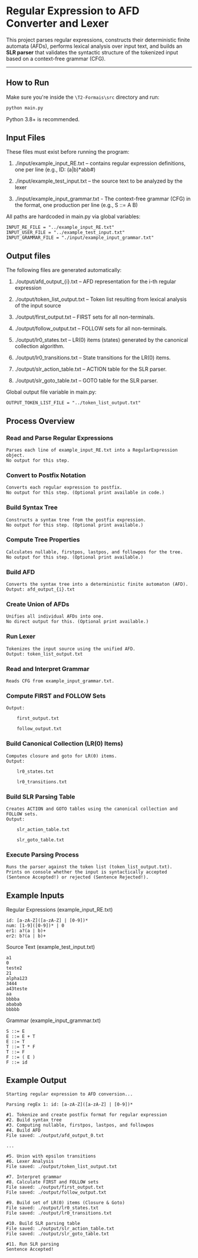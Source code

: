 # Regular Expression to AFD Converter and Lexer

This project parses regular expressions, constructs their deterministic finite automata (AFDs), performs lexical analysis over input text, and builds an **SLR parser** that validates the syntactic structure of the tokenized input based on a context-free grammar (CFG).

---

## How to Run

Make sure you're inside the `\T2-Formais\src` directory and run:

```bash
python main.py
```

Python 3.8+ is recommended.

## Input Files
These files must exist before running the program:

1. ./input/example_input_RE.txt – contains regular expression definitions, 
    one per line (e.g., ID: (a|b)*abb#)

2. ./input/example_test_input.txt – the source text to be analyzed by the lexer

3. ./input/example_input_grammar.txt - The context-free grammar (CFG) in the format,
    one production per line (e.g., S ::= A B)

All paths are hardcoded in main.py via global variables:

```
INPUT_RE_FILE = "../example_input_RE.txt"
INPUT_USER_FILE = "../example_test_input.txt"
INPUT_GRAMMAR_FILE = "./input/example_input_grammar.txt"
```

## Output files
The following files are generated automatically:

1. ./output/afd_output_{i}.txt – AFD representation for the i-th regular expression

2. ./output/token_list_output.txt – Token list resulting from lexical analysis of the input source

3. ./output/first_output.txt – FIRST sets for all non-terminals.

4. ./output/follow_output.txt – FOLLOW sets for all non-terminals.

5. ./output/lr0_states.txt – LR(0) items (states) generated by the canonical collection algorithm.

6. ./output/lr0_transitions.txt – State transitions for the LR(0) items.

7. ./output/slr_action_table.txt – ACTION table for the SLR parser.

8. ./output/slr_goto_table.txt – GOTO table for the SLR parser.


Global output file variable in main.py:
```
OUTPUT_TOKEN_LIST_FILE = "../token_list_output.txt"
```

## Process Overview

### Read and Parse Regular Expressions
    Parses each line of example_input_RE.txt into a RegularExpression object.
    No output for this step.

### Convert to Postfix Notation
    Converts each regular expression to postfix.
    No output for this step. (Optional print available in code.)

### Build Syntax Tree
    Constructs a syntax tree from the postfix expression.
    No output for this step. (Optional print available.)

### Compute Tree Properties
    Calculates nullable, firstpos, lastpos, and followpos for the tree.
    No output for this step. (Optional print available.)

### Build AFD
    Converts the syntax tree into a deterministic finite automaton (AFD).
    Output: afd_output_{i}.txt

### Create Union of AFDs
    Unifies all individual AFDs into one.
    No direct output for this. (Optional print available.)

### Run Lexer
    Tokenizes the input source using the unified AFD.
    Output: token_list_output.txt


### Read and Interpret Grammar
    Reads CFG from example_input_grammar.txt.

### Compute FIRST and FOLLOW Sets
    Output:

        first_output.txt

        follow_output.txt

### Build Canonical Collection (LR(0) Items)
    Computes closure and goto for LR(0) items.
    Output:

        lr0_states.txt

        lr0_transitions.txt

### Build SLR Parsing Table
    Creates ACTION and GOTO tables using the canonical collection and FOLLOW sets.
    Output:

        slr_action_table.txt

        slr_goto_table.txt

### Execute Parsing Process
    Runs the parser against the token list (token_list_output.txt).
    Prints on console whether the input is syntactically accepted (Sentence Accepted!) or rejected (Sentence Rejected!).



## Example Inputs

Regular Expressions (example_input_RE.txt)
```
id: [a-zA-Z]([a-zA-Z] | [0-9])*
num: [1-9]([0-9])* | 0
er1: a?(a | b)+
er2: b?(a | b)+
```

Source Text (example_test_input.txt)
```
a1
0
teste2
21
alpha123
3444
a43teste
aa
bbbba
ababab
bbbbb
```

Grammar (example_input_grammar.txt)
```
S ::= E
E ::= E + T
E ::= T
T ::= T * F
T ::= F
F ::= ( E )
F ::= id
```

## Example Output

```
Starting regular expression to AFD conversion...

Parsing regEx 1: id: [a-zA-Z]([a-zA-Z] | [0-9])*

#1. Tokenize and create postfix format for regular expression
#2. Build syntax tree
#3. Computing nullable, firstpos, lastpos, and followpos
#4. Build AFD
File saved: ./output/afd_output_0.txt

...

#5. Union with epsilon transitions
#6. Lexer Analysis
File saved: ./output/token_list_output.txt

#7. Interpret grammar
#8. Calculate FIRST and FOLLOW sets
File saved: ./output/first_output.txt
File saved: ./output/follow_output.txt

#9. Build set of LR(0) items (Closure & Goto)
File saved: ./output/lr0_states.txt
File saved: ./output/lr0_transitions.txt

#10. Build SLR parsing table
File saved: ./output/slr_action_table.txt
File saved: ./output/slr_goto_table.txt

#11. Run SLR parsing
Sentence Accepted!


```